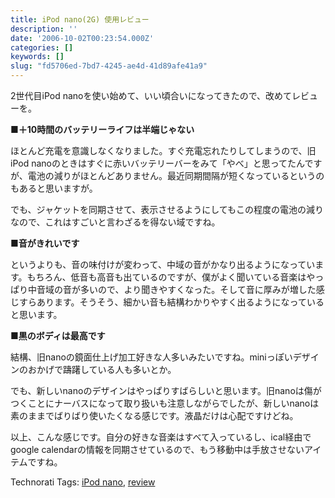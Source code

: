 ```yaml
---
title: iPod nano(2G) 使用レビュー
description: ''
date: '2006-10-02T00:23:54.000Z'
categories: []
keywords: []
slug: "fd5706ed-7bd7-4245-ae4d-41d89afe41a9"
---
```

2世代目iPod nanoを使い始めて、いい頃合いになってきたので、改めてレビューを。

**■＋10時間のバッテリーライフは半端じゃない**  
  
ほとんど充電を意識しなくなりました。すぐ充電忘れたりしてしまうので、旧iPod nanoのときはすぐに赤いバッテリーバーをみて「やべ」と思ってたんですが、電池の減りがほとんどありません。最近同期間隔が短くなっているというのもあると思いますが。  
  
でも、ジャケットを同期させて、表示させるようにしてもこの程度の電池の減りなので、これはすごいと言わざるを得ない域ですね。

**■音がきれいです**  
  
というよりも、音の味付けが変わって、中域の音がかなり出るようになっています。もちろん、低音も高音も出ているのですが、僕がよく聞いている音楽はやっぱり中音域の音が多いので、より聞きやすくなった。そして音に厚みが増した感じすらあります。そうそう、細かい音も結構わかりやすく出るようになっていると思います。

**■黒のボディは最高です**  
  
結構、旧nanoの鏡面仕上げ加工好きな人多いみたいですね。miniっぽいデザインのおかげで躊躇している人も多いとか。  
  
でも、新しいnanoのデザインはやっぱりすばらしいと思います。旧nanoは傷がつくことにナーバスになって取り扱いも注意しながらでしたが、新しいnanoは素のままでばりばり使いたくなる感じです。液晶だけは心配ですけどね。

以上、こんな感じです。自分の好きな音楽はすべて入っているし、ical経由でgoogle calendarの情報を同期させているので、もう移動中は手放させないアイテムですね。

Technorati Tags: [iPod nano](http://www.technorati.com/tag/iPod%20nano), [review](http://www.technorati.com/tag/review)